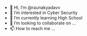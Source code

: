 - 👋 Hi, I’m @raunakyadavv
- 👀 I’m interested in Cyber Security
- 🌱 I’m currently learning High School
- 💞️ I’m looking to collaborate on ...
- 📫 How to reach me ...

<!---
raunakyadavv/raunakyadavv is a ✨ special ✨ repository because its `README.md` (this file) appears on your GitHub profile.
You can click the Preview link to take a look at your changes.
--->
